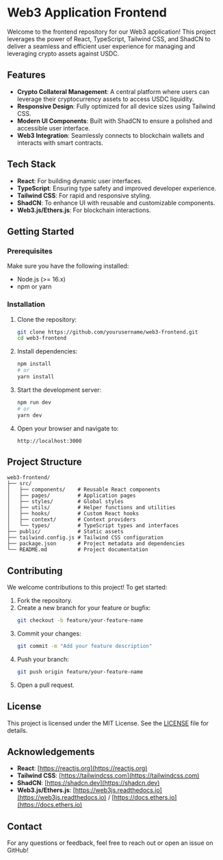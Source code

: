 # Web3 Application Frontend

Welcome to the frontend repository for our Web3 application! This project leverages the power of React, TypeScript, Tailwind CSS, and ShadCN to deliver a seamless and efficient user experience for managing and leveraging crypto assets against USDC.

## Features

- **Crypto Collateral Management**: A central platform where users can leverage their cryptocurrency assets to access USDC liquidity.
- **Responsive Design**: Fully optimized for all device sizes using Tailwind CSS.
- **Modern UI Components**: Built with ShadCN to ensure a polished and accessible user interface.
- **Web3 Integration**: Seamlessly connects to blockchain wallets and interacts with smart contracts.

## Tech Stack

- **React**: For building dynamic user interfaces.
- **TypeScript**: Ensuring type safety and improved developer experience.
- **Tailwind CSS**: For rapid and responsive styling.
- **ShadCN**: To enhance UI with reusable and customizable components.
- **Web3.js/Ethers.js**: For blockchain interactions.

## Getting Started

### Prerequisites

Make sure you have the following installed:

- Node.js (>= 16.x)
- npm or yarn

### Installation

1. Clone the repository:
   ```bash
   git clone https://github.com/yourusername/web3-frontend.git
   cd web3-frontend
   ```

2. Install dependencies:
   ```bash
   npm install
   # or
   yarn install
   ```

3. Start the development server:
   ```bash
   npm run dev
   # or
   yarn dev
   ```

4. Open your browser and navigate to:
   ```
   http://localhost:3000
   ```

## Project Structure

```
web3-frontend/
├── src/
│   ├── components/    # Reusable React components
│   ├── pages/         # Application pages
│   ├── styles/        # Global styles
│   ├── utils/         # Helper functions and utilities
│   ├── hooks/         # Custom React hooks
│   ├── context/       # Context providers
│   └── types/         # TypeScript types and interfaces
├── public/            # Static assets
├── tailwind.config.js # Tailwind CSS configuration
├── package.json       # Project metadata and dependencies
└── README.md          # Project documentation
```

## Contributing

We welcome contributions to this project! To get started:

1. Fork the repository.
2. Create a new branch for your feature or bugfix:
   ```bash
   git checkout -b feature/your-feature-name
   ```
3. Commit your changes:
   ```bash
   git commit -m "Add your feature description"
   ```
4. Push your branch:
   ```bash
   git push origin feature/your-feature-name
   ```
5. Open a pull request.

## License

This project is licensed under the MIT License. See the [LICENSE](LICENSE) file for details.

## Acknowledgements

- **React**: [https://reactjs.org](https://reactjs.org)
- **Tailwind CSS**: [https://tailwindcss.com](https://tailwindcss.com)
- **ShadCN**: [https://shadcn.dev](https://shadcn.dev)
- **Web3.js/Ethers.js**: [https://web3js.readthedocs.io](https://web3js.readthedocs.io) / [https://docs.ethers.io](https://docs.ethers.io)

## Contact

For any questions or feedback, feel free to reach out or open an issue on GitHub!


